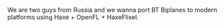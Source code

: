 We are two guys from Яussia and we wanna port BT Biplanes to modern platforms using Haxe + OpenFL + HaxeFlixel.
